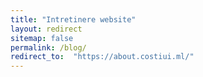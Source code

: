 ```yaml
---
title: "Intretinere website"
layout: redirect
sitemap: false
permalink: /blog/
redirect_to:  "https://about.costiui.ml/"
---
```

